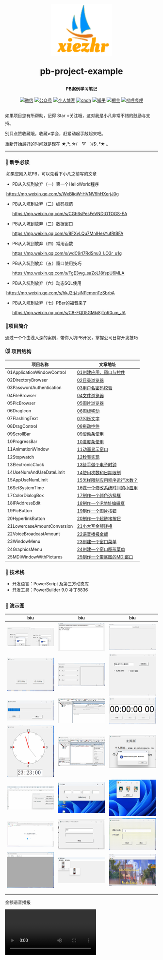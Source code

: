 

<p align="center">
	<img alt="logo" width="200px" src="images/logo.png">
</p>
<h1 align="center" style="margin: 30px 0 30px; font-weight: bold;">pb-project-example</h1>
<h4 align="center">PB案例学习笔记</h4>
<p align="center">
  <a href="https://gitee.com/xiezhr/image-learn-bed/raw/master/image/wx.jpg"><img src="https://img.shields.io/badge/weChat-%E5%BE%AE%E4%BF%A1%E5%8F%B7-green.svg" alt="微信"></a>
  <a href="https://gitee.com/xiezhr/image-learn-bed/raw/master/image/微信公众号.png"><img src="https://img.shields.io/badge/%E5%85%AC%E4%BC%97%E5%8F%B7-XiezhrSpace-blue.svg" alt="公众号"></a>
  <a href="https://www.xiezhrspace.cn"><img src="https://img.shields.io/badge/%E4%B8%AA%E4%BA%BA%E5%8D%9A%E5%AE%A2-www.xiezhrspace.cn-orange.svg" alt="个人博客"></a>
  <a href="https://blog.csdn.net/rong09_13"><img src="https://img.shields.io/badge/csdn-CSDN-red.svg" alt="cndn"></a>
   <a href="https://www.zhihu.com/people/rong-xie-49-35/posts"><img 		         src="https://img.shields.io/badge/zhihu-%E7%9F%A5%E4%B9%8E-blue.svg" alt="知乎"></a>
  <a href="https://juejin.im/user/1829211147871415"><img src="https://img.shields.io/badge/juejin-%E6%8E%98%E9%87%91-9cf.svg" alt="掘金"></a>
  <a href="https://space.bilibili.com/305330347"><img src="https://img.shields.io/badge/bilibili-%E5%93%94%E5%93%A9%E5%93%94%E5%93%A9-critical.svg" alt="哔哩哔哩"></a> 
</p>

##  

如果项目您有所帮助，记得 Star ⭐关注哦，这对我是小凡非常不错的鼓励与支持。

别只点赞收藏哦，收藏≠学会，赶紧动起手敲起来吧。

重新开始最好的时间就是现在   *★,°*:.☆(￣▽￣)/$:*.°★* 。

-------



### 🐶 新手必读

​    如果您刚入坑PB，可以先看下小凡之前写的文章

- PB从入坑到放弃（一）第一个HelloWorld程序

​		https://mp.weixin.qq.com/s/WxBIiqW-HVNV9hHXerjJ0g

- PB从入坑到放弃（二）编码规范

  https://mp.weixin.qq.com/s/CGh6sPesFeVNDtOTOGS-EA

- PB从入坑到放弃（三）数据窗口

  https://mp.weixin.qq.com/s/8FXyLQu7MnIHesYufRtBFA

- PB从入坑到放弃（四）常用函数

  https://mp.weixin.qq.com/s/wdC9rl7RdSnu3_LO3r_u1g

- PB从入坑到放弃（五）窗口使用技巧

  https://mp.weixin.qq.com/s/FgE3wg_saZoL18fspU6MLA

- PB从入坑到放弃（六）动态SQL使用

​	  https://mp.weixin.qq.com/s/hkJ2tjJsiNPcmonTzSbrbA

- PB从入坑到放弃（七）PBer的福音来了

  https://mp.weixin.qq.com/s/C8-FQD5GMkj8jTpR0um_JA



### 🐤项目简介

通过一个个由浅入深的案例，带你入坑PB开发，掌握公司日常开发技巧

### 🐭 项目结构

| 项目名称                    | 文章地址                                                  |
| --------------------------- | --------------------------------------------------------- |
| 01ApplicationWindowControl  | [01创建应用、窗口与控件](http://t.csdnimg.cn/n53vV)       |
| 02DirectoryBrowser          | [02目录浏览器](http://t.csdnimg.cn/gZSk9)                 |
| 03PasswordAuthentication    | [03用户名密码校验](http://t.csdnimg.cn/Gltdx)             |
| 04FileBrowser               | [04文件浏览器](http://t.csdnimg.cn/XTLvq)                 |
| 05PicBrowser                | [05图片浏览器](http://t.csdnimg.cn/bqWhF)                 |
| 06DragIcon                  | [06图标移动](http://t.csdnimg.cn/gPEre)                   |
| 07FlashingText              | [07闪烁文字](http://t.csdnimg.cn/xgMcc)                   |
| 08DragControl               | [08拖动控件](http://t.csdnimg.cn/vTJLh)                   |
| 09ScrollBar                 | [09滚动条使用](http://t.csdnimg.cn/h6h98)                 |
| 10ProgressBar               | [10进度条使用](http://t.csdnimg.cn/h1O9e)                 |
| 11AnimationWindow           | [11动画显示窗口](http://t.csdnimg.cn/nsKmd)               |
| 12Stopwatch                 | [12秒表实现](http://t.csdnimg.cn/HAQP7)                   |
| 13ElectronicClock           | [13徒手做个电子时钟](http://t.csdnimg.cn/mS2FK)           |
| 14UseNumAndUseDateLimit     | [14使用次数和日期限制](http://t.csdnimg.cn/38U7O)         |
| 15AppUseNumLimit            | [15怎样限制应用程序运行次数？](http://t.csdnimg.cn/Aqr8d) |
| 16SetSystemTime             | [16做一个修改系统时间的小应用](http://t.csdnimg.cn/mK03y) |
| 17ColorDialogBox            | [17制作一个颜色选择框](http://t.csdnimg.cn/vCRWL)         |
| 18IPAddressEdit             | [18制作一个IP地址编辑框 ](http://t.csdnimg.cn/9506K)      |
| 19PicButton                 | [19制作一个图片按钮](http://t.csdnimg.cn/mZICg)           |
| 20HyperlinkButton           | [20制作一个超链接按钮](http://t.csdnimg.cn/R4krA)         |
| 21LowercaseAmountConversion | [21小大写金额转换](http://t.csdnimg.cn/nNk4y)             |
| 22VoiceBroadcastAmount      | [22语音播报金额](http://t.csdnimg.cn/xLoDI)               |
| 23WindowMenu                | [23创建一个窗口菜单](http://t.csdnimg.cn/eYekC)           |
| 24GraphicsMenu              | [24创建一个窗口图形菜单](http://t.csdnimg.cn/IZUON)       |
| 25MDIWindowWithPictures     | [25制作一个带底图的MDI窗口](http://t.csdnimg.cn/PLlb3)    |



### 🐨 技术栈

- 开发语言：PowerScript 及第三方动态库
- 开发工具：PowerBuilder 9.0  补丁8836

##  

### 🐷 演示图

| biu                                                          | biu                                                          | biu                                                          |
| ------------------------------------------------------------ | ------------------------------------------------------------ | ------------------------------------------------------------ |
| ![image-20240523213611622](./assets/image-20240523213611622.png) | ![image-20240523213804217](./assets/image-20240523213804217.png) | ![展示图片](./assets/展示图片.gif)                           |
| ![文字闪烁](./assets/文字闪烁.gif)                           | ![滚动条使用](./assets/滚动条使用.gif)                       | ![控件拖动](./assets/控件拖动.gif)                           |
| ![使用进度条](./assets/使用进度条.gif)                       | ![动画视窗](./assets/动画视窗.gif)                           | ![秒表计时](./assets/秒表计时.gif)                           |
| ![电子时钟](./assets/电子时钟.gif)                           | ![限制使用](./assets/限制使用.gif)                           | ![运用程序启动次数限制](./assets/image-20240602102604039.png) |
| ![颜色选择框](./assets/颜色选择框.gif)                       | ![IP地址编辑器](./assets/IP地址编辑器.gif)                   | ![图片按钮](./assets/图片按钮.gif)                           |
| ![超链接按钮](./assets/超链接按钮.gif)                       | ![小大写金额转换](./assets/小大写金额转换.gif)               | ![语音播报金额](./assets/金额语音播报.gif)                   |
| ![菜单窗口](./assets/菜单窗口.gif)                           | ![image-20240624113640342](./assets/image-20240624113640342.png) | ![图片mdi](./assets/图片mdi.gif)                             |
|                                                              |                                                              |                                                              |
|                                                              |                                                              |                                                              |
|                                                              |                                                              |                                                              |



金额语音播报

<video src="./assets/金额语音播报.mp4"></video>

